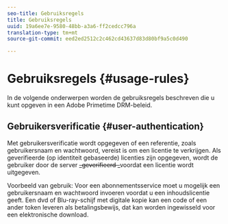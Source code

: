 ```yaml
---
seo-title: Gebruiksregels
title: Gebruiksregels
uuid: 19a6ee7e-9580-48bb-a3a6-ff2cedcc796a
translation-type: tm+mt
source-git-commit: eed2ed2512c2c462cd43637d83d80bf9a5c0d490

---
```



# Gebruiksregels {#usage-rules}

In de volgende onderwerpen worden de gebruiksregels beschreven die u kunt opgeven in een Adobe Primetime DRM-beleid.

## Gebruikersverificatie {#user-authentication}

Met gebruikersverificatie wordt opgegeven of een referentie, zoals gebruikersnaam en wachtwoord, vereist is om een licentie te verkrijgen. Als geverifieerde (op identiteit gebaseerde) licenties zijn opgegeven, wordt de gebruiker door de server ~~_geverifieerd _~~voordat een licentie wordt uitgegeven.

Voorbeeld van gebruik: Voor een abonnementsservice moet u mogelijk een gebruikersnaam en wachtwoord invoeren voordat u een inhoudslicentie geeft. Een dvd of Blu-ray-schijf met digitale kopie kan een code of een ander token leveren als betalingsbewijs, dat kan worden ingewisseld voor een elektronische download.